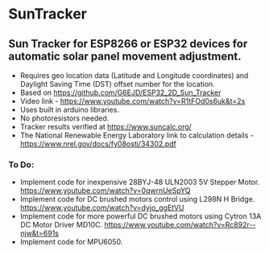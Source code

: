 # SunTracker
## Sun Tracker for ESP8266 or ESP32 devices for automatic solar panel movement adjustment.
 - Requires geo location data (Latitude and Longitude coordinates) and Daylight Saving Time (DST) offset number for the location.
 - Based on https://github.com/G6EJD/ESP32_2D_Sun_Tracker 
 - Video link - https://www.youtube.com/watch?v=R1tFOd0s6uk&t=2s
 - Uses built in arduino libraries.
 - No photoresistors needed.
 - Tracker results verified at https://www.suncalc.org/
 - The National Renewable Energy Laboratory link to calculation details - https://www.nrel.gov/docs/fy08osti/34302.pdf

### To Do:

 - Implement code for inexpensive 28BYJ-48 ULN2003 5V Stepper Motor. https://www.youtube.com/watch?v=0qwrnUeSpYQ
 - Implement code for DC brushed motors control using L298N H Bridge. https://www.youtube.com/watch?v=dyjo_ggEtVU
 - Implement code for more powerful DC brushed motors using Cytron 13A DC Motor Driver MD10C. https://www.youtube.com/watch?v=Rc892r--njw&t=691s
 - Implement code for MPU6050.
